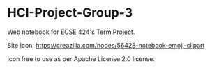 # HCI-Project-Group-3

Web notebook for ECSE 424's Term Project.

Site Icon: https://creazilla.com/nodes/56428-notebook-emoji-clipart 

Icon free to use as per Apache License 2.0 license.
